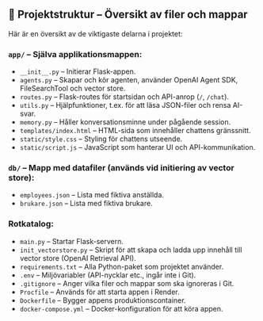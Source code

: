 ## 📂 Projektstruktur – Översikt av filer och mappar

Här är en översikt av de viktigaste delarna i projektet:

### `app/` – Själva applikationsmappen:
- `__init__.py` – Initierar Flask-appen.
- `agents.py` – Skapar och kör agenten, använder OpenAI Agent SDK, FileSearchTool och vector store.
- `routes.py` – Flask-routes för startsidan och API-anrop (`/`, `/chat`).
- `utils.py` – Hjälpfunktioner, t.ex. för att läsa JSON-filer och rensa AI-svar.
- `memory.py` – Håller konversationsminne under pågående session.
- `templates/index.html` – HTML-sida som innehåller chattens gränssnitt.
- `static/style.css` – Styling för chattens utseende.
- `static/script.js` – JavaScript som hanterar UI och API-kommunikation.

### `db/` – Mapp med datafiler (används vid initiering av vector store):
- `employees.json` – Lista med fiktiva anställda.
- `brukare.json` – Lista med fiktiva brukare.

### Rotkatalog:
- `main.py` – Startar Flask-servern.
- `init_vectorstore.py` – Skript för att skapa och ladda upp innehåll till vector store (OpenAI Retrieval API).
- `requirements.txt` – Alla Python-paket som projektet använder.
- `.env` – Miljövariabler (API-nycklar etc., ingår inte i Git).
- `.gitignore` – Anger vilka filer och mappar som ska ignoreras i Git.
- `Procfile` – Används för att starta appen i Render.
- `Dockerfile` – Bygger appens produktionscontainer.
- `docker-compose.yml` – Docker-konfiguration för att köra appen.

